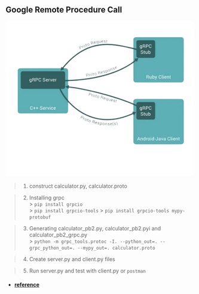## Google Remote Procedure Call

<img src="GRPC.png" width="551" height=auto>

> 1. construct calculator.py, calculator.proto

> 2. Installing grpc<br/> > `pip install grpcio`<br/> > `pip install grpcio-tools` > `pip install grpcio-tools mypy-protobuf`

> 3. Generating calculator_pb2.py, calculator_pb2.pyi and calculator_pb2_grpc.py<br/> > `python -m grpc_tools.protoc -I. --python_out=. --grpc_python_out=. --mypy_out=. calculator.proto`

> 4. Create server.py and client.py files

> 5.  Run server.py and test with client.py or `postman`

- #### [reference](https://medium.com/engineering-semantics3/a-simplified-guide-to-grpc-in-python-6c4e25f0c506)
